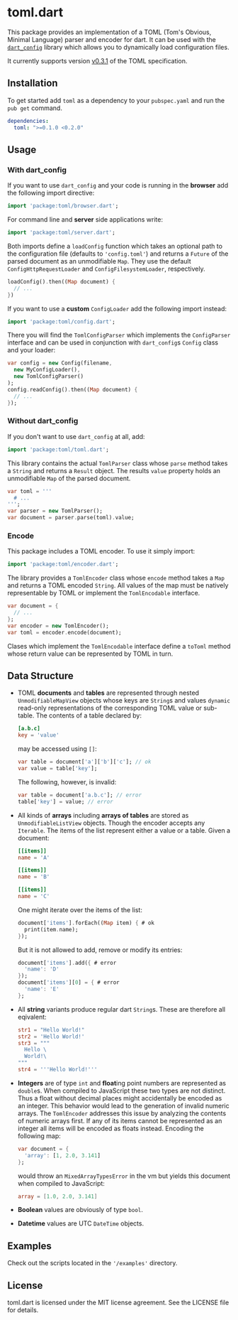 ﻿# toml.dart

This package provides an implementation of a TOML (Tom's Obvious, Minimal 
Language) parser and encoder for dart.
It can be used with the
[`dart_config`](https://pub.dartlang.org/packages/dart_config)
library which allows you to dynamically load configuration files.

It currently supports version
[v0.3.1](https://github.com/toml-lang/toml/blob/master/versions/toml-v0.3.1.md) 
of the TOML specification.

## Installation

To get started add `toml` as a dependency to your `pubspec.yaml` and run the 
`pub get` command.
```yaml
dependencies:
  toml: ">=0.1.0 <0.2.0"
```

## Usage

### With dart_config

If you want to use `dart_config` and your code is running in the **browser** 
add the following import directive:
```dart
import 'package:toml/browser.dart';
```
For command line and **server** side applications write:
```dart
import 'package:toml/server.dart';
```

Both imports define a `loadConfig` function which takes an optional path to
the configuration file (defaults to `'config.toml'`) and returns a `Future` of
the parsed document as an unmodifiable `Map`.
They use the default `ConfigHttpRequestLoader` and `ConfigFilesystemLoader`,
respectively.
```dart
loadConfig().then((Map document) {
  // ...
})
```

If you want to use a **custom** `ConfigLoader` add the following import instead:
```dart
import 'package:toml/config.dart';
```
There you will find the `TomlConfigParser` which implements the `ConfigParser` 
interface and can be used in conjunction with `dart_config`s `Config` class and 
your loader:
```dart
var config = new Config(filename,
  new MyConfigLoader(),
  new TomlConfigParser()
);
config.readConfig().then((Map document) {
  // ...
});
```

### Without dart_config

If you don't want to use `dart_config` at all, add:
```dart
import 'package:toml/toml.dart';
```
This library contains the actual `TomlParser` class whose `parse` method 
takes a `String` and returns a `Result` object. The results `value` property 
holds an unmodifiable `Map` of the parsed document.
```dart
var toml = '''
  # ...
''';
var parser = new TomlParser();
var document = parser.parse(toml).value;
```

### Encode

This package includes a TOML encoder. To use it simply import:
```dart
import 'package:toml/encoder.dart';
```
The library provides a `TomlEncoder` class whose `encode` method takes
a `Map` and returns a TOML encoded `String`.
All values of the map must be natively representable by TOML or implement the 
`TomlEncodable` interface.
```dart
var document = {
  // ...
};
var encoder = new TomlEncoder();
var toml = encoder.encode(document);
```
Clases which implement the `TomlEncodable` interface define a `toToml` method
whose return value can be represented by TOML in turn.

## Data Structure

* TOML **documents** and **tables** are represented through nested 
  `UnmodifiableMapView` objects whose keys are `String`s and values `dynamic`
  read-only representations of the corresponding TOML value or sub-table. 
  The contents of a table declared by:
  ```toml
  [a.b.c]
  key = 'value'
  ```
  may be accessed using `[]`:
  ```dart
  var table = document['a']['b']['c']; // ok
  var value = table['key'];
  ```
  The following, however, is invalid:
  ```dart
  var table = document['a.b.c']; // error
  table['key'] = value; // error
  ```

* All kinds of **arrays** including **arrays of tables** are stored as 
  `UnmodifiableListView` objects. Though the encoder accepts any `Iterable`.
  The items of the list represent either a value or a table.
  Given a document:
  ```toml
  [[items]]
  name = 'A'

  [[items]]
  name = 'B'

  [[items]]
  name = 'C'
  ```
  One might iterate over the items of the list:
  ```dart
  document['items'].forEach((Map item) { # ok
    print(item.name);
  });
  ```
  But it is not allowed to add, remove or modify its entries:
  ```dart
  document['items'].add({ # error
    'name': 'D'
  });
  document['items'][0] = { # error
    'name': 'E'
  };
  ```

* All **string** variants produce regular dart `String`s.
  These are therefore all eqivalent:
  ```toml
  str1 = "Hello World!"
  str2 = 'Hello World!'
  str3 = """
    Hello \
    World!\
  """
  str4 = '''Hello World!'''
  ```

* **Integers** are of type `int` and **float**ing point numbers are represented 
  as `double`s.
  When compiled to JavaScript these two types are not distinct. 
  Thus a float without decimal places might accidentally be encoded as an
  integer. This behavior would lead to the generation of invalid numeric 
  arrays.
  The `TomlEncoder` addresses this issue by analyzing the contents of numeric 
  arrays first.
  If any of its items cannot be represented as an integer all items will be
  encoded as floats instead.
  Encoding the following map:
  ```dart
  var document = {
    'array': [1, 2.0, 3.141]
  };
  ```
  would throw an `MixedArrayTypesError` in the vm but yields this document when
  compiled to JavaScript:
  ```toml
  array = [1.0, 2.0, 3.141]
  ```
    
* **Boolean** values are obviously of type `bool`. 

* **Datetime** values are UTC `DateTime` objects.

## Examples

Check out the scripts located in the `'/examples'` directory.

## License

toml.dart is licensed under the MIT license agreement.
See the LICENSE file for details.

